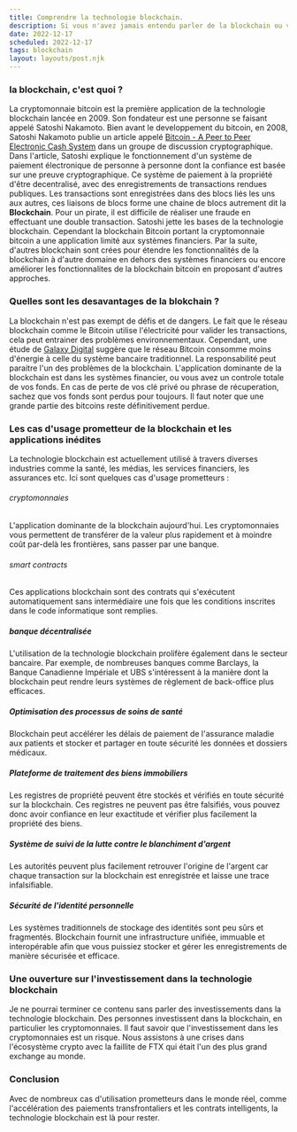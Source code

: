 ```yaml
---
title: Comprendre la technologie blockchain.
description: Si vous n'avez jamais entendu parler de la blockchain ou vous avez une vague idèe du fonctionnement de la blockchain, ce contenu est fait pour vous.
date: 2022-12-17
scheduled: 2022-12-17
tags: blockchain
layout: layouts/post.njk
---
```


### la blockchain, c'est quoi ?
La cryptomonnaie bitcoin est la première application de la technologie blockchain lancée en 2009. Son fondateur est une personne se faisant appelé Satoshi Nakamoto. Bien avant le developpement du bitcoin, en 2008, Satoshi Nakamoto publie un article appelé [Bitcoin - A Peer to Peer Electronic Cash System](https://bitcoin.org/bitcoin.pdf) dans un groupe de discussion cryptographique. Dans l'article, Satoshi explique le fonctionnement d'un système de paiement électronique de personne à personne dont la confiance est basée sur une preuve cryptographique. Ce système de paiement à la propriété d'être decentralisé, avec des enregistrements de transactions rendues publiques. Les transactions sont enregistrées dans des blocs liés les uns aux autres, ces liaisons de blocs forme une chaine de blocs autrement dit la **Blockchain**. Pour un pirate, il est difficile de réaliser une fraude en effectuant une double transaction. Satoshi jette les bases de la technologie blockchain. Cependant la blockchain Bitcoin portant la cryptomonnaie bitcoin a une application limité aux systèmes financiers. 
Par la suite, d'autres blockchain sont crées pour étendre les fonctionnalités de la blockchain à d'autre domaine en dehors des systèmes financiers ou encore améliorer les fonctionnalites de la blockchain bitcoin en proposant d'autres approches.

### Quelles sont les desavantages de la blokchain ?
La blockchain n'est pas exempt de défis et de dangers. Le fait que le réseau blockchain comme le Bitcoin utilise l'électricité pour valider les transactions, cela peut entrainer des problèmes environnementaux. Cependant, une étude de [Galaxy Digital](https://docsend.com/view/adwmdeeyfvqwecj2) suggère que le réseau Bitcoin consomme moins d'énergie à celle du système bancaire traditionnel. 
La responsabilité peut paraitre l'un des problèmes de la blockchain. L'application dominante de la blockchain est dans les systèmes financier, ou vous avez un controle totale de vos fonds. En cas de perte de vos clé privé ou phrase de récuperation, sachez que vos fonds sont perdus pour toujours. Il faut noter que une grande partie des bitcoins reste définitivement perdue. 

### Les cas d'usage prometteur de la blockchain et les applications inédites

La technologie blockchain est actuellement utilisé à travers diverses industries comme la santé, les médias, les services financiers, les assurances etc. Ici sont quelques cas d'usage prometteurs :


###### cryptomonnaies
L'application dominante de la blockchain aujourd'hui. Les cryptomonnaies vous permettent de transférer de la valeur plus rapidement et à moindre coût par-delà les frontières, sans passer par une banque.

###### smart contracts
Ces applications blockchain sont des contrats qui s'exécutent automatiquement sans intermédiaire une fois que les conditions inscrites dans le code informatique sont remplies.

##### banque décentralisée
L'utilisation de la technologie blockchain prolifère également dans le secteur bancaire. Par exemple, de nombreuses banques comme Barclays, la Banque Canadienne Impériale et UBS s'intéressent à la manière dont la blockchain peut rendre leurs systèmes de règlement de back-office plus efficaces.

##### Optimisation des processus de soins de santé 
Blockchain peut accélérer les délais de paiement de l'assurance maladie aux patients et stocker et partager en toute sécurité les données et dossiers médicaux.

##### Plateforme de traitement des biens immobiliers
Les registres de propriété peuvent être stockés et vérifiés en toute sécurité sur la blockchain. Ces registres ne peuvent pas être falsifiés, vous pouvez donc avoir confiance en leur exactitude et vérifier plus facilement la propriété des biens.

##### Système de suivi de la lutte contre le blanchiment d'argent
Les autorités peuvent plus facilement retrouver l'origine de l'argent car chaque transaction sur la blockchain est enregistrée et laisse une trace infalsifiable.

##### Sécurité de l'identité personnelle
Les systèmes traditionnels de stockage des identités sont peu sûrs et fragmentés. Blockchain fournit une infrastructure unifiée, immuable et interopérable afin que vous puissiez stocker et gérer les enregistrements de manière sécurisée et efficace.

### Une ouverture sur l'investissement dans la technologie blockchain
Je ne pourrai terminer ce contenu sans parler des investissements dans la technologie blockchain. Des personnes investissent dans la blockchain, en particulier les cryptomonnaies. Il faut savoir que l'investissement dans les cryptomonnaies est un risque. Nous assistons à une crises dans l'écosystème crypto avec la faillite de FTX qui était l'un des plus grand exchange au monde.

### Conclusion
Avec de nombreux cas d'utilisation prometteurs dans le monde réel, comme l'accélération des paiements transfrontaliers et les contrats intelligents, la technologie blockchain est là pour rester.
